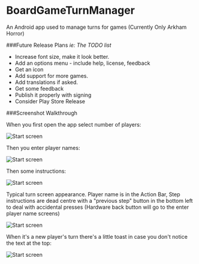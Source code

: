 BoardGameTurnManager
====================

An Android app used to manage turns for games (Currently Only Arkham Horror)

###Future Release Plans
*ie: The TODO list*

* Increase font size, make it look better.
* Add an options menu - include help, license, feedback
* Get an icon
* Add support for more games.
* Add translations if asked.
* Get some feedback
* Publish it properly with signing
* Consider Play Store Release

###Screenshot Walkthrough

When you first open the app select number of players:

![Start screen](https://raw2.github.com/James-Firth/BoardGameTurnManager/master/screenshots/Start%20Screen.png)

Then you enter player names:

![Start screen](https://raw2.github.com/James-Firth/BoardGameTurnManager/master/screenshots/Enter%20Names.png)

Then some instructions:

![Start screen](https://raw2.github.com/James-Firth/BoardGameTurnManager/master/screenshots/Start%20game.png)

Typical turn screen appearance. Player name is in the Action Bar, Step instructions are dead centre with a "previous step" button in the bottom left to deal with accidental presses (Hardware back button will go to the enter player name screens)

![Start screen](https://raw2.github.com/James-Firth/BoardGameTurnManager/master/screenshots/Turn%20appearance.png)

When it's a new player's turn there's a little toast in case you don't notice the text at the top:

![Start screen](https://raw2.github.com/James-Firth/BoardGameTurnManager/master/screenshots/Toast%20when%20next%20players%20turn.png)
